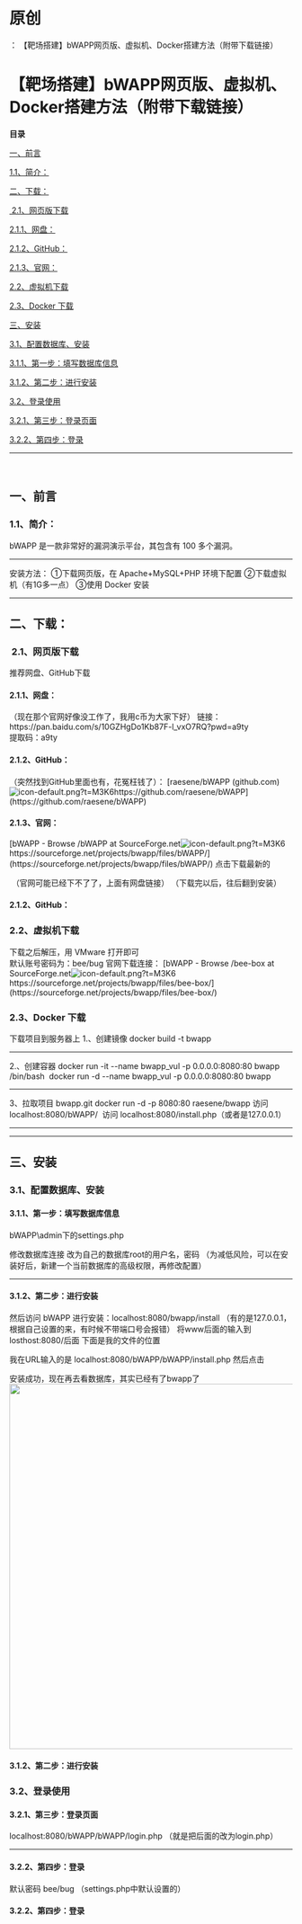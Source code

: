 # 原创
：  【靶场搭建】bWAPP网页版、虚拟机、Docker搭建方法（附带下载链接）

# 【靶场搭建】bWAPP网页版、虚拟机、Docker搭建方法（附带下载链接）

**目录**

[一、前言](#%E4%B8%80%E3%80%81%E5%89%8D%E8%A8%80)

[1.1、简介：](#1.1%E3%80%81%E7%AE%80%E4%BB%8B%EF%BC%9A)

[二、下载：](#%E4%BA%8C%E3%80%81%E4%B8%8B%E8%BD%BD%EF%BC%9A)

[ 2.1、网页版下载](#%C2%A02.1%E3%80%81%E7%BD%91%E9%A1%B5%E7%89%88%E4%B8%8B%E8%BD%BD)

[2.1.1、网盘：](#2.1.1%E3%80%81%E7%BD%91%E7%9B%98%EF%BC%9A)

[2.1.2、GitHub：](#2.1.2%E3%80%81GitHub%EF%BC%9A)

[2.1.3、官网：](#2.1.3%E3%80%81%E5%AE%98%E7%BD%91%EF%BC%9A)

[2.2、虚拟机下载](#2.2%E3%80%81%E8%99%9A%E6%8B%9F%E6%9C%BA%E4%B8%8B%E8%BD%BD)

[2.3、Docker 下载](#2.3%E3%80%81Docker%20%E4%B8%8B%E8%BD%BD)

[三、安装](#%E4%B8%89%E3%80%81%E5%AE%89%E8%A3%85)

[3.1、配置数据库、安装](#3.1%E3%80%81%E9%85%8D%E7%BD%AE%E6%95%B0%E6%8D%AE%E5%BA%93%E3%80%81%E5%AE%89%E8%A3%85)

[3.1.1、第一步：填写数据库信息](#3.1.1%E3%80%81%E7%AC%AC%E4%B8%80%E6%AD%A5%EF%BC%9A%E5%A1%AB%E5%86%99%E6%95%B0%E6%8D%AE%E5%BA%93%E4%BF%A1%E6%81%AF)

[3.1.2、第二步：进行安装](#3.1.2%E3%80%81%E7%AC%AC%E4%BA%8C%E6%AD%A5%EF%BC%9A%E8%BF%9B%E8%A1%8C%E5%AE%89%E8%A3%85)

[3.2、登录使用](#3.2%E3%80%81%E7%99%BB%E5%BD%95%E4%BD%BF%E7%94%A8)

[3.2.1、第三步：登录页面](#3.2.1%E3%80%81%E7%AC%AC%E4%B8%89%E6%AD%A5%EF%BC%9A%E7%99%BB%E5%BD%95%E9%A1%B5%E9%9D%A2)

[3.2.2、第四步：登录](#3.2.2%E3%80%81%E7%AC%AC%E5%9B%9B%E6%AD%A5%EF%BC%9A%E7%99%BB%E5%BD%95)

---


 

## 一、前言

> 
<h3>1.1、简介：</h3>
bWAPP 是一款非常好的漏洞演示平台，其包含有 100 多个漏洞。
<hr/>
安装方法：
①下载网页版，在 Apache+MySQL+PHP 环境下配置
②下载虚拟机（有1G多一点）
③使用 Docker 安装


---


## 二、下载：

> 
<h3> 2.1、网页版下载</h3>
推荐网盘、GitHub下载
<h4>2.1.1、网盘：</h4>
（现在那个官网好像没工作了，我用c币为大家下好）
链接：https://pan.baidu.com/s/10GZHgDo1Kb87F-l_vxO7RQ?pwd=a9ty <br/> 提取码：a9ty

<h4>2.1.2、GitHub：</h4>
（突然找到GitHub里面也有，花冤枉钱了）：
[raesene/bWAPP (github.com)<img alt="icon-default.png?t=M3K6" src="https://csdnimg.cn/release/blog_editor_html/release2.1.0/ckeditor/plugins/CsdnLink/icons/icon-default.png?t=M3K6"/>https://github.com/raesene/bWAPP](https://github.com/raesene/bWAPP)

<h4>2.1.3、官网：</h4>
[bWAPP - Browse /bWAPP at SourceForge.net<img alt="icon-default.png?t=M3K6" src="https://csdnimg.cn/release/blog_editor_html/release2.1.0/ckeditor/plugins/CsdnLink/icons/icon-default.png?t=M3K6"/>https://sourceforge.net/projects/bwapp/files/bWAPP/](https://sourceforge.net/projects/bwapp/files/bWAPP/)
点击下载最新的

 （官网可能已经下不了了，上面有网盘链接）
（下载完以后，往后翻到安装）


#### 2.1.2、GitHub：

> 
<h3>2.2、虚拟机下载</h3>
下载之后解压，用 VMware 打开即可<br/> 默认账号密码为：bee/bug
官网下载连接：
[bWAPP - Browse /bee-box at SourceForge.net<img alt="icon-default.png?t=M3K6" src="https://csdnimg.cn/release/blog_editor_html/release2.1.0/ckeditor/plugins/CsdnLink/icons/icon-default.png?t=M3K6"/>https://sourceforge.net/projects/bwapp/files/bee-box/](https://sourceforge.net/projects/bwapp/files/bee-box/)





> 
<h3>2.3、Docker 下载</h3>
下载项目到服务器上
1.、创建镜像
docker build -t bwapp
<hr/>
2.、创建容器
docker run -it --name bwapp_vul -p 0.0.0.0:8080:80 bwapp /bin/bash 
docker run -d --name bwapp_vul -p 0.0.0.0:8080:80 bwapp 
<hr/>
3、拉取项目 bwapp.git
docker run -d -p 8080:80 raesene/bwapp
访问 localhost:8080/bWAPP/ 
访问 localhost:8080/install.php（或者是127.0.0.1）


---


---


## 三、安装

> 
<h3>3.1、配置数据库、安装</h3>
<h4>3.1.1、第一步：填写数据库信息</h4>
bWAPP\admin下的settings.php


修改数据库连接
改为自己的数据库root的用户名，密码
（为减低风险，可以在安装好后，新建一个当前数据库的高级权限，再修改配置）

<hr/>

<h4>3.1.2、第二步：进行安装</h4>
然后访问 bWAPP 进行安装：localhost:8080/bwapp/install
（有的是127.0.0.1，根据自己设置的来，有时候不带端口号会报错）
将www后面的输入到losthost:8080/后面
下面是我的文件的位置


我在URL输入的是
localhost:8080/bWAPP/bWAPP/install.php
然后点击


安装成功，现在再去看数据库，其实已经有了bwapp了<img alt="" height="650" src="https://img-blog.csdnimg.cn/80d6b748ce454e089b238f11457d75e3.png" width="1072"/>



#### 3.1.2、第二步：进行安装

> 
<h3>3.2、登录使用</h3>
<h4>3.2.1、第三步：登录页面</h4>
localhost:8080/bWAPP/bWAPP/login.php
（就是把后面的改为login.php）


<hr/>
<h4>3.2.2、第四步：登录</h4>
默认密码
bee/bug
（settings.php中默认设置的）






#### 3.2.2、第四步：登录
